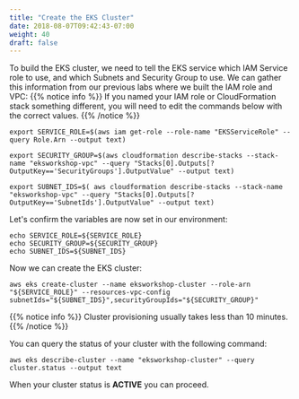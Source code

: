 ```yaml
---
title: "Create the EKS Cluster"
date: 2018-08-07T09:42:43-07:00
weight: 40
draft: false
---
```


To build the EKS cluster, we need to tell the EKS service which IAM Service role
to use, and which Subnets and Security Group to use. We can gather this information
from our previous labs where we built the IAM role and VPC:
{{% notice info %}}
If you named your IAM role or CloudFormation stack something different, you will need to edit the commands below with the correct values.
{{% /notice %}}
```
export SERVICE_ROLE=$(aws iam get-role --role-name "EKSServiceRole" --query Role.Arn --output text)

export SECURITY_GROUP=$(aws cloudformation describe-stacks --stack-name "eksworkshop-vpc" --query "Stacks[0].Outputs[?OutputKey=='SecurityGroups'].OutputValue" --output text)

export SUBNET_IDS=$( aws cloudformation describe-stacks --stack-name "eksworkshop-vpc" --query "Stacks[0].Outputs[?OutputKey=='SubnetIds'].OutputValue" --output text)
```

Let's confirm the variables are now set in our environment:
```
echo SERVICE_ROLE=${SERVICE_ROLE}
echo SECURITY_GROUP=${SECURITY_GROUP}
echo SUBNET_IDS=${SUBNET_IDS}
```

Now we can create the EKS cluster:
```
aws eks create-cluster --name eksworkshop-cluster --role-arn "${SERVICE_ROLE}" --resources-vpc-config subnetIds="${SUBNET_IDS}",securityGroupIds="${SECURITY_GROUP}"
```
{{% notice info %}}
Cluster provisioning usually takes less than 10 minutes.
{{% /notice %}}

You can query the status of your cluster with the following command:
```
aws eks describe-cluster --name "eksworkshop-cluster" --query cluster.status --output text
```

When your cluster status is **ACTIVE** you can proceed.
